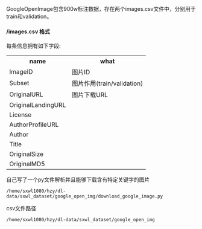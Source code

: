 GoogleOpenImage包含900w标注数据，存在两个images.csv文件中，分别用于train和validation。

#### /images.csv 格式
每条信息拥有如下字段:
<table>
  <tr>
    <th>name</th>
    <th>what</th>
  </tr>
  <tr>
    <td>ImageID</td>
    <td>图片ID</td>
  </tr>
  <tr>
    <td>Subset</td>
    <td>图片作用(train/validation)</td>
  </tr>
  <tr>
    <td>OriginalURL</td>
    <td>图片下载URL</td>
  </tr>
  <tr>
    <td>OriginalLandingURL</td>
    <td></td>
  </tr>
  <tr>
    <td>License</td>
    <td></td>
  </tr>
  <tr>
    <td>AuthorProfileURL</td>
    <td></td>
  </tr>
  <tr>
    <td>Author</td>
    <td></td>
  </tr>
  <tr>
    <td>Title</td>
    <td></td>
  </tr>
  <tr>
    <td>OriginalSize</td>
    <td></td>
  </tr>
  <tr>
    <td>OriginalMD5</td>
    <td></td>
  </tr>
</table>


自己写了一个py文件解析并且能够下载含有特定关键字的图片
```
/home/sxwl1080/hzy/dl-data/sxwl_dataset/google_open_img/download_google_image.py
```
csv文件路径
```
/home/sxwl1080/hzy/dl-data/sxwl_dataset/google_open_img
```
